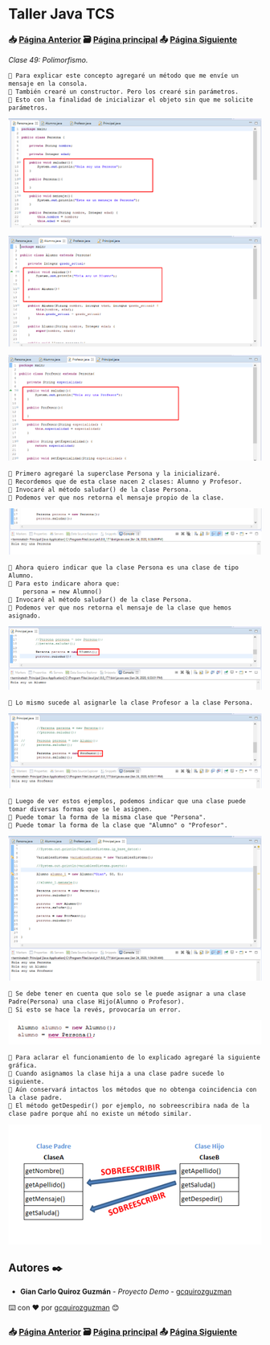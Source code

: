 # Taller Java TCS
### 📥 [Página Anterior](https://github.com/gcquirozguzman/java-tcs-202001/tree/HST0100001) 🗃️ [Página principal](https://github.com/gcquirozguzman/java-tcs-202001) 📤 [Página Siguiente](https://github.com/gcquirozguzman/java-tcs-202001/tree/CABS100001)

_Clase 49: Polimorfismo._

```
📢 Para explicar este concepto agregaré un método que me envíe un mensaje en la consola.
📢 También crearé un constructor. Pero los crearé sin parámetros.
📢 Esto con la finalidad de inicializar el objeto sin que me solicite parámetros.
```

![Error: imagen no ha sido cargada](https://github.com/gcquirozguzman/java-tcs-202001/blob/Clase-49/imagenes/pagina_49_1.png)

![Error: imagen no ha sido cargada](https://github.com/gcquirozguzman/java-tcs-202001/blob/Clase-49/imagenes/pagina_49_2.png)

![Error: imagen no ha sido cargada](https://github.com/gcquirozguzman/java-tcs-202001/blob/Clase-49/imagenes/pagina_49_3.png)

```
📢 Primero agregaré la superclase Persona y la inicializaré.
📢 Recordemos que de esta clase nacen 2 clases: Alumno y Profesor.
📢 Invocaré al método saludar() de la clase Persona.
📢 Podemos ver que nos retorna el mensaje propio de la clase.
```

![Error: imagen no ha sido cargada](https://github.com/gcquirozguzman/java-tcs-202001/blob/Clase-49/imagenes/pagina_49_5.png)

```
📢 Ahora quiero indicar que la clase Persona es una clase de tipo Alumno.
📢 Para esto indicare ahora que:
    persona = new Alumno()
📢 Invocaré al método saludar() de la clase Persona.
📢 Podemos ver que nos retorna el mensaje de la clase que hemos asignado.
```

![Error: imagen no ha sido cargada](https://github.com/gcquirozguzman/java-tcs-202001/blob/Clase-49/imagenes/pagina_49_6.png)

```
📢 Lo mismo sucede al asignarle la clase Profesor a la clase Persona.
```

![Error: imagen no ha sido cargada](https://github.com/gcquirozguzman/java-tcs-202001/blob/Clase-49/imagenes/pagina_49_7.png)

```
📢 Luego de ver estos ejemplos, podemos indicar que una clase puede tomar diversas formas que se le asignen.
📢 Puede tomar la forma de la misma clase que "Persona".
📢 Puede tomar la forma de la clase que "Alumno" o "Profesor".
```

![Error: imagen no ha sido cargada](https://github.com/gcquirozguzman/java-tcs-202001/blob/Clase-49/imagenes/pagina_49_4.png)

```
📢 Se debe tener en cuenta que solo se le puede asignar a una clase Padre(Persona) una clase Hijo(Alumno o Profesor).
📢 Si esto se hace la revés, provocaría un error.
```

![Error: imagen no ha sido cargada](https://github.com/gcquirozguzman/java-tcs-202001/blob/Clase-49/imagenes/pagina_49_8.png)

```
📢 Para aclarar el funcionamiento de lo explicado agregaré la siguiente gráfica.
📢 Cuando asignamos la clase hija a una clase padre sucede lo siguiente.
📢 Aún conservará intactos los métodos que no obtenga coincidencia con la clase padre.
📢 El método getDespedir() por ejemplo, no sobreescribira nada de la clase padre porque ahí no existe un método similar.
```

![Error: imagen no ha sido cargada](https://github.com/gcquirozguzman/java-tcs-202001/blob/Clase-49/imagenes/pagina_49_9.png)

## Autores ✒️

* **Gian Carlo Quiroz Guzmán** - *Proyecto Demo* - [gcquirozguzman](https://github.com/gcquirozguzman)

⌨️ con ❤️ por [gcquirozguzman](https://github.com/gcquirozguzman) 😊

### 📥 [Página Anterior](https://github.com/gcquirozguzman/java-tcs-202001/tree/HST0100001) 🗃️ [Página principal](https://github.com/gcquirozguzman/java-tcs-202001) 📤 [Página Siguiente](https://github.com/gcquirozguzman/java-tcs-202001/tree/CABS100001)
